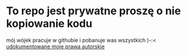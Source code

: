 # To repo jest prywatne proszę o nie kopiowanie kodu 
mój wójek pracuje w githubie i pobanuje was wszystkich )-:<\
[udokumentowane moje prawa autorskie](https://github.com/Barabol/podstawy-programowania/assets/105214028/a45e5719-d30c-4fc0-8d76-867e8e29dc1c)

